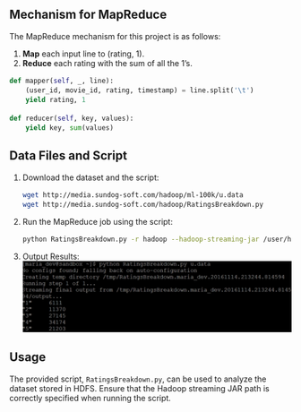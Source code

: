 ## Mechanism for MapReduce

The MapReduce mechanism for this project is as follows:

1. **Map** each input line to (rating, 1).
2. **Reduce** each rating with the sum of all the 1’s.

```python
def mapper(self, _, line):
    (user_id, movie_id, rating, timestamp) = line.split('\t')
    yield rating, 1
    
def reducer(self, key, values):
    yield key, sum(values)
```
## Data Files and Script

1. Download the dataset and the script:
    ```bash
    wget http://media.sundog-soft.com/hadoop/ml-100k/u.data
    wget http://media.sundog-soft.com/hadoop/RatingsBreakdown.py
    ```

2. Run the MapReduce job using the script:
    ```bash
    python RatingsBreakdown.py -r hadoop --hadoop-streaming-jar /user/hdp/current/hadoop-mapreduce-client/hadoop-streaming.jar u.data
    ```
3. Output Results:
![alt text](MapReduce.png)
## Usage

The provided script, `RatingsBreakdown.py`, can be used to analyze the dataset stored in HDFS. Ensure that the Hadoop streaming JAR path is correctly specified when running the script.


 